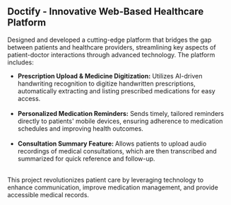 ## Doctify - Innovative Web-Based Healthcare Platform

Designed and developed a cutting-edge platform that bridges the gap between patients and healthcare providers, streamlining key aspects of patient-doctor interactions through advanced technology. The platform includes:
<ul>
<li><b>Prescription Upload & Medicine Digitization:</b> Utilizes AI-driven handwriting recognition to digitize handwritten prescriptions, automatically extracting and listing prescribed medications for easy access. </li> <br>
<li><b>Personalized Medication Reminders:</b> Sends timely, tailored reminders directly to patients' mobile devices, ensuring adherence to medication schedules and improving health outcomes. </li><br>
<li><b>Consultation Summary Feature: </b> Allows patients to upload audio recordings of medical consultations, which are then transcribed and summarized for quick reference and follow-up. <br></li><br>
  </ul>
This project revolutionizes patient care by leveraging technology to enhance communication, improve medication management, and provide accessible medical records.
